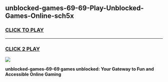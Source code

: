 
## unblocked-games-69-69-Play-Unblocked-Games-Online-sch5x
<h3>
<a href="https://premium76.site?title=unblocked-games-69-69&ref=25A">CLICK TO PLAY</a></h3>
<hr>

<h3>
<a href="https://premium76.site?title=unblocked-games-69-69&ref=25A">CLICK 2 PLAY</a>
  
</h3>

<a href="https://premium76.site?title=unblocked-games-69-69&ref=25A"><img src="https://clearcache.store/games.png"></a>


**unblocked-games-69-69 games unblocked: Your Gateway to Fun and Accessible Online Gaming**
